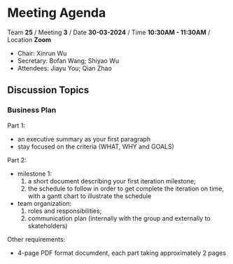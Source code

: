 # Meeting Agenda

Team **25** / Meeting **3** / Date **30-03-2024** / Time **10:30AM - 11:30AM** / Location **Zoom**

- Chair: Xinrun Wu
- Secretary: Bofan Wang; Shiyao Wu
- Attendees: Jiayu You; Qian Zhao

## Discussion Topics

### Business Plan

Part 1:
- an executive summary as your first paragraph
- stay focused on the criteria (WHAT, WHY and GOALS)

Part 2:
- milestone 1:
  1. a short document describing your first iteration milestone;
  2. the schedule to follow in order to get complete the iteration on time, with a gantt chart to illustrate the schedule
- team organization:
  1. roles and responsibilities;
  2. communication plan (internally with the group and externally to skateholders)

Other requirements:
- 4-page PDF format documdent, each part taking approximately 2 pages

